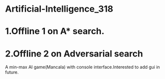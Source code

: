# Artificial-Intelligence_318
# 1.Offline 1 on A* search.
# 2.Offline 2 on Adversarial search 
A min-max AI game(Mancala) with console interface.Interested to add gui in future.
